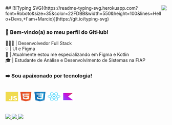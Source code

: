<img align="right" height="590em" src="https://marciosouza.net.br/github/card-profile-git.svg"/>
## [![Typing SVG](https://readme-typing-svg.herokuapp.com?font=Roboto&size=35&color=22FDBB&width=550&height=100&lines=Hello+Devs,+I'am+Marcio)](https://git.io/typing-svg)

### 👋 Bem-vindo(a) ao meu perfil do GitHub! <br/>

🧑🏻‍💻 | Desenvolvedor Full Stack <br/>
💡 | UI e Figma <br/>
🧠 | Atualmente estou me especializando em Figma e Kotlin <br/>
🎓 | Estudante de Análise e Desenvolvimento de Sistemas na FIAP

### ➡️ Sou apaixonado por tecnologia!

<div style="display: inline_block"><br>
  <img align="center" alt="Marcio-Js" height="30" width="40" src="https://raw.githubusercontent.com/devicons/devicon/master/icons/javascript/javascript-plain.svg">
  <img align="center" alt="Marcio-html5" height="30" width="40" src="https://raw.githubusercontent.com/devicons/devicon/master/icons/html5/html5-original.svg">
  <img align="center" alt="Marcio-css3" height="30" width="40" src="https://raw.githubusercontent.com/devicons/devicon/master/icons/css3/css3-original.svg">
  <img align="center" alt="Marcio-React" height="30" width="40" src="https://raw.githubusercontent.com/devicons/devicon/master/icons/react/react-original.svg">
  <img align="center" alt="Marcio-Kotlin" height="30" width="40" src="https://raw.githubusercontent.com/devicons/devicon/master/icons/kotlin/kotlin-original.svg">
  
</div> 

# 

<div>
    <a href="https://www.linkedin.com/in/marciiosouza/" target="_blank">  <img src="https://img.shields.io/badge/LinkedIn-0077B5?style=for-the-badge&logo=linkedin&logoColor=white">
    <a href="https://instagram.com/marciiosouz/" target="_blank"> <img src="https://img.shields.io/badge/Instagram-E4405F?style=for-the-badge&logo=instagram&logoColor=white">
    <a href="https://www.behance.net/marciiosouza" target="_blank"> <img src="https://img.shields.io/badge/Behance-0054F7?style=for-the-badge&logo=behance&logoColor=white">    
</div>
